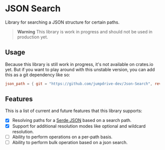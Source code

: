 # JSON Search

Library for searching a JSON structure for certain paths.

> **Warning**
> This library is work in progress and should not be used in production yet.

## Usage

Because this library is still work in progress, it's not available on crates.io yet. But if you want to play around with
this unstable version, you can add this as a git dependency like so:

```toml
json_path = { git = "https://github.com/jumpdrive-dev/Json-Search", rev = "<commit to use>" }
```

## Features

This is a list of current and future features that this library supports:

- [x] Resolving paths for a [Serde JSON](https://github.com/serde-rs/json) based on a search path.
- [x] Support for additional resolution modes like optional and wildcard resolution.
- [ ] Ability to perform operations on a per-path basis.
- [ ] Ability to perform bulk operation based on a json search.
